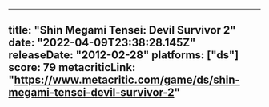 
---
title: "Shin Megami Tensei: Devil Survivor 2"
date: "2022-04-09T23:38:28.145Z"
releaseDate: "2012-02-28"
platforms: ["ds"]
score: 79
metacriticLink: "https://www.metacritic.com/game/ds/shin-megami-tensei-devil-survivor-2"
---
